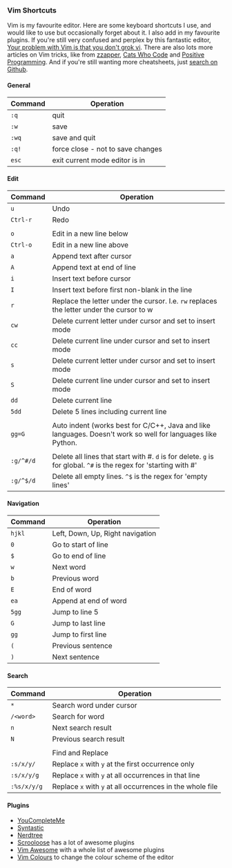 ### Vim Shortcuts 
Vim is my favourite editor. Here are some keyboard shortcuts I use, and would like to use but occasionally forget about it. I also add in my favourite plugins. If you're still very confused and perplex by this fantastic editor, [Your problem with Vim is that you don't grok vi](https://gist.github.com/nifl/1178878). There are also lots more articles on Vim tricks, like from [zzapper](http://zzapper.co.uk/vimtips.html), [Cats Who Code](http://zzapper.co.uk/vimtips.html) and [Positive Programming](https://takac.github.io/assets/grammar-slide.html). And if you're still wanting more cheatsheets, just [search on Github](https://github.com/search?utf8=✓&q=vim+cheatsheets).

#### General
Command | Operation  
--- | --- 
`:q`    | quit
`:w`    | save
`:wq`   | save and quit
`:q!`   | force close - not to save changes 
`esc`   | exit current mode editor is in

#### Edit
Command | Operation  
--- | --- 
`u`         | Undo
`Ctrl-r`    | Redo
            |
`o`         | Edit in a new line below
`Ctrl-o`    | Edit in a new line above
`a`         | Append text after cursor
`A`         | Append text at end of line
`i`         | Insert text before cursor
`I`         | Insert text before first non-blank in the line
`r`         | Replace the letter under the cursor. I.e. `rw` replaces the letter under the cursor to w
`cw`        | Delete current letter under cursor and set to insert mode
`cc`        | Delete current line under cursor and set to insert mode
`s`         | Delete current letter under cursor and set to insert mode
`S`         | Delete current line under cursor and set to insert mode
`dd`        | Delete current line 
`5dd`       | Delete 5 lines including current line 
            |
`gg=G`      | Auto indent (works best for C/C++, Java and like languages. Doesn't work so well for languages like Python.
            |
`:g/^#/d`   | Delete all lines that start with #. `d` is for delete. `g` is for global. `^#` is the regex for 'starting with #'
`:g/^$/d`   | Delete all empty lines. `^$` is the regex for 'empty lines'

#### Navigation
Command | Operation  
--- | ---             
`hjkl`      | Left, Down, Up, Right navigation
`0`         | Go to start of line
`$`         | Go to end of line 
`w`         | Next word
`b`         | Previous word
`E`         | End of word
`ea`        | Append at end of word 
`5gg`       | Jump to line 5
`G`         | Jump to last line 
`gg`        | Jump to first line 
`(`         | Previous sentence 
`)`         | Next sentence 

#### Search
Command | Operation  
--- | ---             
`*`           | Search word under cursor
`/<word>`     | Search for word
`n`           | Next search result
`N`           | Previous search result
              | 
              | Find and Replace 
`:s/x/y/`     | Replace `x` with `y` at the first occurrence only
`:s/x/y/g`    | Replace `x` with `y` at all occurrences in that line 
`:%s/x/y/g`   | Replace `x` with `y` at all occurrences in the whole file 

#### Plugins
* [YouCompleteMe](https://github.com/Valloric/YouCompleteMe)
* [Syntastic](https://github.com/scrooloose/syntastic)
* [Nerdtree](https://github.com/scrooloose/nerdtree)
* [Scrooloose](https://github.com/scrooloose) has a lot of awesome plugins
* [Vim Awesome](http://vimawesome.com) with a whole list of awesome plugins
* [Vim Colours](http://vimcolors.com) to change the colour scheme of the editor
